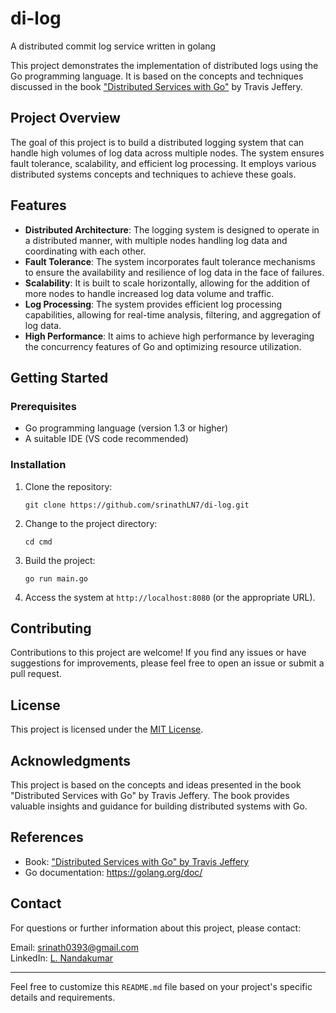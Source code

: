 # di-log
A distributed commit log service written in golang

This project demonstrates the implementation of distributed logs using the Go programming language. It is based on the concepts and techniques discussed in the book ["Distributed Services with Go"](https://pragprog.com/titles/tjgo/distributed-services-with-go/) by Travis Jeffery.

## Project Overview

The goal of this project is to build a distributed logging system that can handle high volumes of log data across multiple nodes. The system ensures fault tolerance, scalability, and efficient log processing. 
It employs various distributed systems concepts and techniques to achieve these goals.

## Features

- **Distributed Architecture**: The logging system is designed to operate in a distributed manner, with multiple nodes handling log data and coordinating with each other.
- **Fault Tolerance**: The system incorporates fault tolerance mechanisms to ensure the availability and resilience of log data in the face of failures.
- **Scalability**: It is built to scale horizontally, allowing for the addition of more nodes to handle increased log data volume and traffic.
- **Log Processing**: The system provides efficient log processing capabilities, allowing for real-time analysis, filtering, and aggregation of log data.
- **High Performance**: It aims to achieve high performance by leveraging the concurrency features of Go and optimizing resource utilization.

## Getting Started

### Prerequisites

- Go programming language (version 1.3 or higher)
- A suitable IDE (VS code recommended) 

### Installation

1. Clone the repository:

   ```shell
   git clone https://github.com/srinathLN7/di-log.git
   ```

2. Change to the project directory:

   ```shell
   cd cmd
   ```

3. Build the project:

   ```shell
   go run main.go
   ```

4. Access the system at `http://localhost:8080` (or the appropriate URL).

## Contributing

Contributions to this project are welcome! If you find any issues or have suggestions for improvements, please feel free to open an issue or submit a pull request.

## License

This project is licensed under the [MIT License](LICENSE).

## Acknowledgments

This project is based on the concepts and ideas presented in the book "Distributed Services with Go" by Travis Jeffery. The book provides valuable insights and guidance for building distributed systems with Go.

## References

- Book: ["Distributed Services with Go" by Travis Jeffery](https://pragprog.com/titles/tjgo/distributed-services-with-go/)
- Go documentation: https://golang.org/doc/

## Contact

For questions or further information about this project, please contact:

Email: srinath0393@gmail.com  
LinkedIn: [L. Nandakumar](https://www.linkedin.com/in/lnandakumar/)

---

Feel free to customize this `README.md` file based on your project's specific details and requirements.
